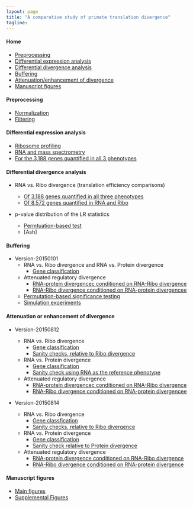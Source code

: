 ```yaml
---
layout: page
title: "A comparative study of primate translation divergence"
tagline: 
---
```


#### Home
  * [Preprocessing](#preprocessing)
  * [Differential expression analysis]()
  * [Differential divergence analysis]()
  * [Buffering]()
  * [Attenuation/enhancement of divergence]()
  * [Manuscript figures]()


#### Preprocessing <a id = 'preprocessing'></a>

* [Normalization](pages/upcoming.html)
* [Filtering](pages/upcoming.html)


#### Differential expression analysis

* [Ribosome profiling](project/analysis/DE-ribo.html)
* [RNA and mass spectrometry](pages/upcoming.html)
* [For the 3,188 genes quantified in all 3 phenotypes](pages/upcoming.html)



#### Differential divergence analysis

* RNA vs. Ribo divergence (translation efficiency comparisons)
    * [Of 3,188 genes quantified in all three phenotypes](project/analysis/compare-ribo-rna-divergence.html)
    * [Of 8,572 genes quantified in RNA and Ribo](project/analysis/compare-ribo-rna-quantified-in-sequencing.html)

* p-value distribution of the LR statistics
    * [Permtuation-based test](project/analysis/permutation-interaction-test.html)
    * [Ash]


#### Buffering

* Version-20150101
    * RNA vs. Ribo divergence and RNA vs. Protein divergence
        * [Gene classification](project/analysis/rna-ribo-pro-buffering.html)
    * Attenuated regulatory divergence
        * [RNA-protein divergencec conditioned on RNA-Ribo divergence](project/analysis/TE-genes-ribo-pro-buffering.html)
        * [RNA-Ribo divergence conditioned on RNA-protein divergencee](project/analysis/buffering-rna-pro-v2.html)
	* [Permutation-based significance testing](project/analysis/null-data-1000.html)
	* [Simulation experiments](project/analysis/divergence-table-simulate.html)

#### Attenuation or enhancement of divergence

* Version-20150812
    * RNA vs. Ribo divergence
        * [Gene classification](project/analysis/compare-ribo-rna-direction-20150812.html)
        * [Sanity checks, relative to Ribo divergence](project/analysis/divergence-check-ribo-ref-20150812.html)
    * RNA vs. Protein divergence
        * [Gene classification](project/analysis/compare-rna-pro-divergence-20150812.html)
        * [Sanity check using RNA as the reference phenotype](project/analysis/divergence-check-pro-ref-20150812.html)
    * Attenuated regulatory divergence
        * [RNA-protein divergencec conditioned on RNA-Ribo divergence](project/analysis/translation-efficiency-protein-divergence-20150814.html)
        * [RNA-Ribo divergence conditioned on RNA-protein divergencee](project/analysis/translation-divergence-rna-protein-divergence-20150812.html)

* Version-20150814
    * RNA vs. Ribo divergence 
        * [Gene classfication](project/analysis/compare-ribo-rna-direction-20150814.html)
        * [Sanity checks, relative to Ribo divergence](project/analysis/divergence-check-ribo-ref-20150814.html)
    * RNA vs. Protein divergence
        * [Gene classification](project/analysis/compare-rna-pro-divergence-20150814.html)
        * [Sanity check relative to Protein divergence](project/analysis/divergence-check-pro-ref-20150814.html)
    * Attenuated regulatory divergence
        * [RNA-protein divergence conditioned on RNA-Ribo divergence](project/analysis/translation-efficiency-protein-divergence-20150814.html)
        * [RNA-Ribo divergence conditioned on RNA-protein divergence](project/analysis/translation-divergence-rna-protein-divergence-20150814.html)


#### Manuscript figures

* [Main figures](pages/upcoming.html)
* [Supplemental Figures](pages/upcoming.html)
